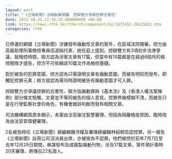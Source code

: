 ```yaml
---
layout: post
title: "《立場新聞》涉煽動案開審　控辯雙方爭辯控罪合憲性"
date: 2022-10-31 12:16:25.000000000 +08:00
link: https://news.rthk.hk/rthk/ch/component/k2/1673452-20221031.htm
categories: rthk
---
```


已停運的網媒《立場新聞》涉嫌發布煽動性文章的案件，在區域法院開審。控方由高級助理刑事檢控專員伍淑娟代表，她在庭上提到，控辯雙方有3項初步法律爭議，就檢控時間，辯方認為涉案文章有17篇，但當中有10篇都是在超過6個月的檢控期限才提告，控方不可依賴該10篇文作為檢控基礎。

對於被告的犯罪意圖，控方認為只需證明文章有煽動意圖，而被告明知而發布，即觸犯控罪元素；辯方就認為需同時證明被告有煽動意圖才可入罪。

控辯雙方亦爭議控罪的合憲性，辯方指煽動罪與《基本法》及《香港人權法案條例》部分條文牴觸，文章並不等同被告的個人意見，控罪界線模糊不清，而被告只是在行使監察社會的角色，有機會錯誤判斷而發布相關文章。

司法機構網頁原本顯示，本案由法官謝沈智慧審理，但因為隔離檢疫原因，臨時改為由法官郭偉健審理。

2名被告時任《立場新聞》總編輯鍾沛權及署理總編輯林紹桐否認控罪，另一被告《立場新聞》註冊公司沒派員出席，亦被視為不認罪。他們被控於前年7月7日至去年12月29日期間，串謀發布及或複製煽動刊物，涉及17篇文章。案件預計需時20天審理，將傳召22名證人。
